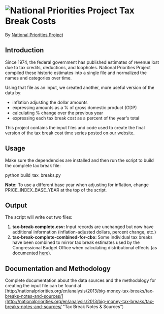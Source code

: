 ![National Priorities Project](http://nationalpriorities.org/static/images/npp-logo-green.jpg)
Tax Break Costs
=========

By [National Priorities Project](http://nationalpriorities.org "National Priorities Project")

## Introduction ##

Since 1974, the federal government has published estimates of revenue lost due to tax credits, deductions, and loopholes. National Priorities Project compiled these historic estimates into a single file and normalized the names and categories over time.
  
Using that file as an input, we created another, more useful version of the data by:



- inflation adjusting the dollar amounts
- expressing amounts as a % of gross domestic product (GDP)
- calculating % change over the previous year
- expressing each tax break cost as a percent of the year's total

This project contains the input files and code used to create the final version of the tax break cost time series [posted on our website](http://nationalpriorities.org/en/analysis/2013/big-money-tax-breaks/complete-data-on-tax-breaks/ "Complete Tax Break Data: 1974 - present").

## Usage ##

Make sure the dependencies are installed and then run the script to build the complete tax break file:

python build_tax_breaks.py

**Note:** To use a different base year when adjusting for inflation, change PRICE_INDEX_BASE_YEAR at the top of the script.

## Output ##
The script will write out two files:

1. **tax-break-complete.csv:** Input records are unchanged but now have additional information (inflation-adjusted dollars, percent change, etc.)
2. **tax-break-complete-combined-for-cbo:** Some individual tax breaks have been combined to mirror tax break estimates used by the Congressional Budget Office when calculating distributional effects (as documented [here](http://nationalpriorities.org/en/analysis/2013/big-money-tax-breaks/tax-breaks-notes-and-sources/ "Tax Breaks Notes & Sources")).

## Documentation and Methodology ##
Complete documentation about the data sources and the methodology for creating the input file can be found at [http://nationalpriorities.org/en/analysis/2013/big-money-tax-breaks/tax-breaks-notes-and-sources/](http://nationalpriorities.org/en/analysis/2013/big-money-tax-breaks/tax-breaks-notes-and-sources/ "Tax Break Notes & Sources")

